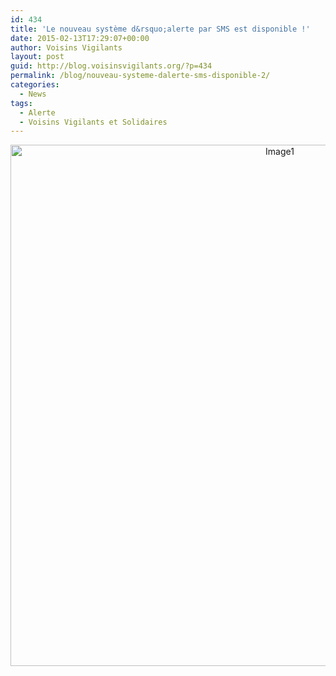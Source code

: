 ```yaml
---
id: 434
title: 'Le nouveau système d&rsquo;alerte par SMS est disponible !'
date: 2015-02-13T17:29:07+00:00
author: Voisins Vigilants
layout: post
guid: http://blog.voisinsvigilants.org/?p=434
permalink: /blog/nouveau-systeme-dalerte-sms-disponible-2/
categories:
  - News
tags:
  - Alerte
  - Voisins Vigilants et Solidaires
---
```

<p style="text-align: center;">
  <a href="http://blog.voisinsvigilants.org/wp-content/uploads/2015/02/Image1.png"><img class="alignnone size-full wp-image-442" src="http://blog.voisinsvigilants.org/wp-content/uploads/2015/02/Image1.png" alt="Image1" width="846" height="834" /></a>
</p>
